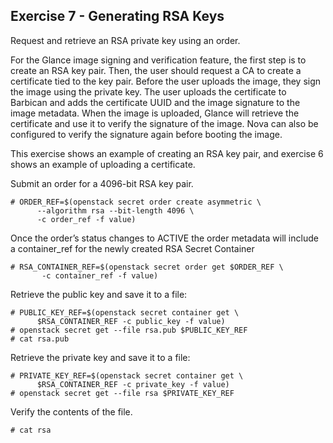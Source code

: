 ## Exercise 7 - Generating RSA Keys
Request and retrieve an RSA private key using an order.

For the Glance image signing and verification feature, the first step is to create an RSA key pair.  Then, the user should request a CA to create a certificate tied to the key pair.  Before the user uploads the image, they sign the image using the private key.  The user uploads the certificate to Barbican and adds the certificate UUID and the image signature to the image metadata.  When the image is uploaded, Glance will retrieve the certificate and use it to verify the signature of the image.  Nova can also be configured to verify the signature again before booting the image.

This exercise shows an example of creating an RSA key pair, and exercise 6 shows an example of uploading a certificate.

Submit an order for a 4096-bit RSA key pair.

    # ORDER_REF=$(openstack secret order create asymmetric \
          --algorithm rsa --bit-length 4096 \
          -c order_ref -f value)

Once the order’s status changes to ACTIVE the order metadata will include a container_ref for the newly created RSA Secret Container

    # RSA_CONTAINER_REF=$(openstack secret order get $ORDER_REF \
           -c container_ref -f value)

Retrieve the public key and save it to a file:

    # PUBLIC_KEY_REF=$(openstack secret container get \
          $RSA_CONTAINER_REF -c public_key -f value)
    # openstack secret get --file rsa.pub $PUBLIC_KEY_REF
    # cat rsa.pub

Retrieve the private key and save it to a file:

    # PRIVATE_KEY_REF=$(openstack secret container get \
          $RSA_CONTAINER_REF -c private_key -f value)
    # openstack secret get --file rsa $PRIVATE_KEY_REF

Verify the contents of the file.

    # cat rsa
